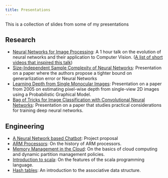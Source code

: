 ```yaml
---
title: Presentations
---
```


This is a collection of slides from some of my presentations

## Research
- <a href="./NeuralNetworks/Neural Networks.pdf">Neural Networks for Image Processing</a>: A 1 hour talk on the evolution of 
neural networks and their application to Computer Vision. (<a href="./NeuralNetworks/Neural Networks Links.pdf">A list of short videos that inspired this talk</a>)
- <a href="./LearningTheory/Size-Independent Sample Complexity of Neural Networks.pdf">Size-Independent Sample Complexity of Neural Networks</a>: Presentation on a paper where the authors propose a tighter bound on generarlization error or Neural Networks
- <a href="./CVLab/Learning Depth from Single Monocular Images.pdf">Learning Depth from Single Monocular Images</a>: Presentation on a paper from 2005 on estimating pixel-wise depth from single-view 2D images using a Probabilistic Graphical Model.
- <a href="./CVLab/slides.pdf">Bag of Tricks for Image Classification with Convolutional Neural Networks</a>: Presentation on a paper that studies practical considerations for training deep neural networks.

## Engineering
- <a href="./Mini-Project/review-1.pdf">A Neural Network based Chatbot</a>: Project proposal
- <a href="./CAO/ARM.pdf">ARM Processors</a>: On the history of ARM processors.
- <a href="./OS/slides.pdf">Memory Management in the Cloud</a>: On the basics of cloud computing and dynamic partition management policies.
- <a href="./OSP/introduction-to-scala.pdf">Introduction to scala</a>: On the features of the scala programming language.
- <a href="./DSA/hashtablesrc.pdf">Hash tables</a>: An introduction to the associative data structure.
